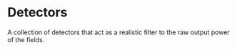 [comment]: # (This is and automatically generated readme file)
[comment]: # (To edit this file, edit the docstring in the __init__.py file)
[comment]: # (And run the documentation: python -m photontorch.documentation)

# Detectors

A collection of detectors that act as a realistic filter to the raw output power of the
fields.
